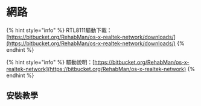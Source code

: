 # 網路

{% hint style="info" %}
RTL8111驅動下載：[https://bitbucket.org/RehabMan/os-x-realtek-network/downloads/](https://bitbucket.org/RehabMan/os-x-realtek-network/downloads/)
{% endhint %}

{% hint style="info" %}
驅動說明：[https://bitbucket.org/RehabMan/os-x-realtek-network](https://bitbucket.org/RehabMan/os-x-realtek-network)
{% endhint %}

## 安裝教學

